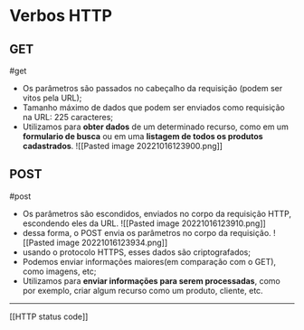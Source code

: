 # Verbos HTTP

## GET
#get
- Os parâmetros são passados no cabeçalho da requisição (podem ser vitos pela URL);
- Tamanho máximo de dados que podem ser enviados como requisição na URL: 225 caracteres;
- Utilizamos para **obter dados** de um determinado recurso, como em um **formulario de busca** ou em uma **listagem de todos os produtos cadastrados**.
  ![[Pasted image 20221016123900.png]]
## POST
#post 
- Os parâmetros são escondidos, enviados no corpo da requisição HTTP, escondendo eles da URL.
![[Pasted image 20221016123910.png]]
- dessa forma, o POST envia os parâmetros no corpo da requisição.
![[Pasted image 20221016123934.png]]
- usando o protocolo HTTPS, esses dados são criptografados;
- Podemos enviar informações maiores(em comparação com o GET), como imagens, etc;
- Utilizamos para **enviar informações para serem processadas**, como por exemplo, criar algum recurso como um produto, cliente, etc.
---
[[HTTP status code]]

